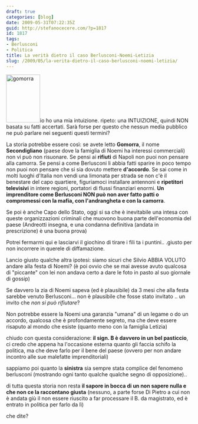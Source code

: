 ```yaml
---
draft: true
categories: [blog]
date: 2009-05-31T07:22:35Z
guid: http://stefanocecere.com/?p=1817
id: 1817
tags:
- Berlusconi
- Politica
title: La verità dietro il caso Berlusconi-Noemi-Letizia
slug: /2009/05/la-verita-dietro-il-caso-berlusconi-noemi-letizia/
---
```


<img class="alignleft size-full wp-image-1823" title="gomorra" src="http://stefanocecere.com/wp-content/uploads/sites/3/2009/05/gomorra.jpg" alt="gomorra" width="92" height="130" />io ho una mia intuizione. ripeto: una INTUIZIONE, quindi NON basata su fatti accertati. Sarà forse per questo che nessun media pubblico ne può parlare nei seguenti questi termini?

La storia potrebbe essere così: se avete letto **Gomorra**, il nome **Secondigliano** (paese dove la famiglia di Noemi ha interessi commerciali) non vi può non risuonare. Se pensi ai **rifiuti** di Napoli non puoi non pensare alla camorra. Se pensi a come Berlusconi li abbia fatti sparire in poco tempo non puoi non pensare che si sia dovuto mettere **d'accordo**. Se sai come in molti luoghi d'Italia non vendi una limonata per strada se non c'è il benestare del capo quartiere, figuriamoci installare antennoni e **ripetitori televisivi** in intere regioni, portatori di flussi finanziari enormi. **Un imprenditore come Berlusconi NON può non aver fatto patti o compromessi con la mafia, con l'andrangheta e con la camorra**.

Se poi è anche Capo dello Stato, oggi si sa che è inevitabile una intesa con queste organizzazioni criminali che muovono buona parte dell'economia del paese (Andreotti insegna, e una condanna definitiva (andata in prescrizione) è una buona prova)

Potrei fermarmi qui e lasciarvi il giochino di tirare i fili ta i puntini.. .giusto per non incorrere in querele di diffamazione.

Lancio giusto qualche altra ipotesi: siamo sicuri che Silvio ABBIA VOLUTO andare alla festa di Noemi? (è poi ovvio che se mai avesse avuto qualcosa di "piccante" con lei non andava certo a dare le foto in pasto al suo giornale di gossip)

Se davvero la zia di Noemi sapeva (ed è plausibile) da 3 mesi che alla festa sarebbe venuto Berlusconi… non è plausibile che fosse stato invitato .. un invito che _non si può rifiutare_?

Non potrebbe essere la Noemi una garanzia "umana" di un legame o do un accordo, qualcosa che è profondamente segreto, ma che deve essere risaputo al mondo che esiste (quanto meno con la famiglia Letizia)

chiudo con questa considerazione: **il sign. B è davvero in un bel pasticcio**, ci credo che appena ha l'occasione esterna quanto gli faccia schifo la politica, ma che deve farlo per il bene del paese (ovvero per non andare incontro alle sue malefatte imprenditoriali)

sappiamo poi quanto la **sinistra** sia sempre stata complice del fenomeno berlusconi (mostrando ogni tanto qualche qualche segno di opposizione)..

di tutta questa storia non resta **il sapore in bocca di un non sapere nulla e che non ce la raccontano giusta** (nessuno, a parte forse Di Pietro a cui non è andata giù il non essere riuscito a far processare il B. da magistrato, ed è entrato in politica per farlo da lì)

che dite?